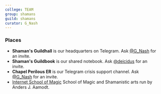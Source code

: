 ```yaml
---
college: TEAM
group: shamans
guild: shamans
curator: G_Nash
---
```

### Places
*  **Shaman's Guildhall** is our headquarters on Telegram.  Ask [@G_Nash](http://telegram.me/G_Nash) for an invite.
*  **Shaman's Guildbook** is our shared notebook.  Ask [@deicidus](http://telegram.me/deicidus) for an invite.
*  **Chapel Perilous ER** is our Telegram crisis support channel.  Ask [@G_Nash](http://telegram.me/G_Nash) for an invite.
* [Internet School of Magic](http://internetschoolofmagic.com)  School of Magic and Shamanistic arts run by Anders J. Aamodt.
